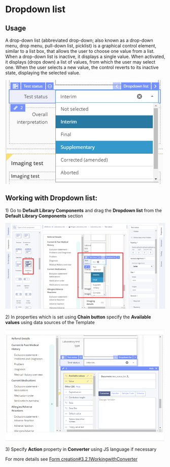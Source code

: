 # Dropdown list

## Usage <a id="Dropdownlist-Usage"></a>

A drop-down list \(abbreviated drop-down; also known as a drop-down menu, drop menu, pull-down list, picklist\) is a graphical control element, similar to a list box, that allows the user to choose one value from a list. When a drop-down list is inactive, it displays a single value. When activated, it displays \(drops down\) a list of values, from which the user may select one. When the user selects a new value, the control reverts to its inactive state, displaying the selected value.

![](../.gitbook/assets/34839794.png)

## Working with Dropdown list: <a id="Dropdownlist-WorkingwithDropdownlist:"></a>

1\) Go to **Default Library Components** and drag the **Dropdown list** from the **Default Library Components** section

![](../.gitbook/assets/34839774.png)

2\) In properties which is set using **Chain button** specify the **Available values** using data sources of the Template

![](../.gitbook/assets/34839781.png)

3\) Specify **Action** property in **Converter** using JS language if necessary

For more details see [Form creation\#3.2.1WorkingwithConverter](../ehr-forms-forms-in-detail/ehr-forms-form-creation.md#Formcreation-3.2.1WorkingwithConverter)

